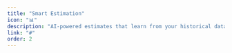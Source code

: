 ```yaml
---
title: "Smart Estimation"
icon: "📊"
description: "AI-powered estimates that learn from your historical data to improve accuracy."
link: "#"
order: 2
---
```

